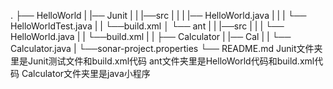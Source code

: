 .
├── HelloWorld
|   |── Junit
|   |     |──src
|   |     |   |── HelloWorld.java
|   |     |   └── HelloWorldTest.java
|   |     └──build.xml
│   └── ant
|   |     |──src
|   |     |   └── HelloWorld.java
|   |     └──build.xml
|   |
├── Calculator
|   |── Cal
|   |   └── Calculator.java
|   └──sonar-project.properties
└── README.md
Junit文件夹里是Junit测试文件和build.xml代码
ant文件夹里是HelloWorld代码和build.xml代码
Calculator文件夹里是java小程序
